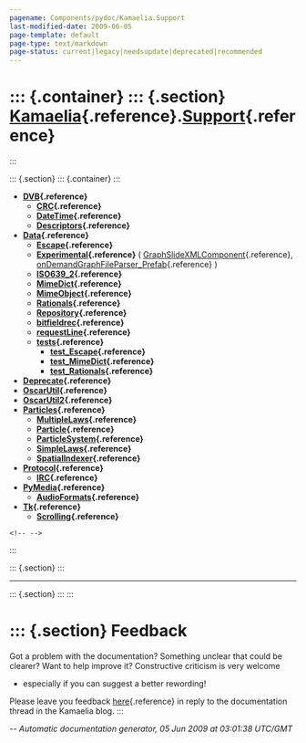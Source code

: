 ```yaml
---
pagename: Components/pydoc/Kamaelia.Support
last-modified-date: 2009-06-05
page-template: default
page-type: text/markdown
page-status: current|legacy|needsupdate|deprecated|recommended
---
```

::: {.container}
::: {.section}
[Kamaelia](/Components/pydoc/Kamaelia.html){.reference}.[Support](/Components/pydoc/Kamaelia.Support.html){.reference}
======================================================================================================================
:::

::: {.section}
::: {.container}
:::

-   **[DVB](/Components/pydoc/Kamaelia.Support.DVB.html){.reference}**
    -   **[CRC](/Components/pydoc/Kamaelia.Support.DVB.CRC.html){.reference}**
    -   **[DateTime](/Components/pydoc/Kamaelia.Support.DVB.DateTime.html){.reference}**
    -   **[Descriptors](/Components/pydoc/Kamaelia.Support.DVB.Descriptors.html){.reference}**
-   **[Data](/Components/pydoc/Kamaelia.Support.Data.html){.reference}**
    -   **[Escape](/Components/pydoc/Kamaelia.Support.Data.Escape.html){.reference}**
    -   **[Experimental](/Components/pydoc/Kamaelia.Support.Data.Experimental.html){.reference}**
        (
        [GraphSlideXMLComponent](/Components/pydoc/Kamaelia.Support.Data.Experimental.GraphSlideXMLComponent.html){.reference},
        [onDemandGraphFileParser\_Prefab](/Components/pydoc/Kamaelia.Support.Data.Experimental.onDemandGraphFileParser_Prefab.html){.reference}
        )
    -   **[ISO639\_2](/Components/pydoc/Kamaelia.Support.Data.ISO639_2.html){.reference}**
    -   **[MimeDict](/Components/pydoc/Kamaelia.Support.Data.MimeDict.html){.reference}**
    -   **[MimeObject](/Components/pydoc/Kamaelia.Support.Data.MimeObject.html){.reference}**
    -   **[Rationals](/Components/pydoc/Kamaelia.Support.Data.Rationals.html){.reference}**
    -   **[Repository](/Components/pydoc/Kamaelia.Support.Data.Repository.html){.reference}**
    -   **[bitfieldrec](/Components/pydoc/Kamaelia.Support.Data.bitfieldrec.html){.reference}**
    -   **[requestLine](/Components/pydoc/Kamaelia.Support.Data.requestLine.html){.reference}**
    -   **[tests](/Components/pydoc/Kamaelia.Support.Data.tests.html){.reference}**
        -   **[test\_Escape](/Components/pydoc/Kamaelia.Support.Data.tests.test_Escape.html){.reference}**
        -   **[test\_MimeDict](/Components/pydoc/Kamaelia.Support.Data.tests.test_MimeDict.html){.reference}**
        -   **[test\_Rationals](/Components/pydoc/Kamaelia.Support.Data.tests.test_Rationals.html){.reference}**
-   **[Deprecate](/Components/pydoc/Kamaelia.Support.Deprecate.html){.reference}**
-   **[OscarUtil](/Components/pydoc/Kamaelia.Support.OscarUtil.html){.reference}**
-   **[OscarUtil2](/Components/pydoc/Kamaelia.Support.OscarUtil2.html){.reference}**
-   **[Particles](/Components/pydoc/Kamaelia.Support.Particles.html){.reference}**
    -   **[MultipleLaws](/Components/pydoc/Kamaelia.Support.Particles.MultipleLaws.html){.reference}**
    -   **[Particle](/Components/pydoc/Kamaelia.Support.Particles.Particle.html){.reference}**
    -   **[ParticleSystem](/Components/pydoc/Kamaelia.Support.Particles.ParticleSystem.html){.reference}**
    -   **[SimpleLaws](/Components/pydoc/Kamaelia.Support.Particles.SimpleLaws.html){.reference}**
    -   **[SpatialIndexer](/Components/pydoc/Kamaelia.Support.Particles.SpatialIndexer.html){.reference}**
-   **[Protocol](/Components/pydoc/Kamaelia.Support.Protocol.html){.reference}**
    -   **[IRC](/Components/pydoc/Kamaelia.Support.Protocol.IRC.html){.reference}**
-   **[PyMedia](/Components/pydoc/Kamaelia.Support.PyMedia.html){.reference}**
    -   **[AudioFormats](/Components/pydoc/Kamaelia.Support.PyMedia.AudioFormats.html){.reference}**
-   **[Tk](/Components/pydoc/Kamaelia.Support.Tk.html){.reference}**
    -   **[Scrolling](/Components/pydoc/Kamaelia.Support.Tk.Scrolling.html){.reference}**

```{=html}
<!-- -->
```
:::

::: {.section}
:::

------------------------------------------------------------------------

::: {.section}
:::
:::

::: {.section}
Feedback
========

Got a problem with the documentation? Something unclear that could be
clearer? Want to help improve it? Constructive criticism is very welcome
- especially if you can suggest a better rewording!

Please leave you feedback
[here](../../../cgi-bin/blog/blog.cgi?rm=viewpost&nodeid=1142023701){.reference}
in reply to the documentation thread in the Kamaelia blog.
:::

*\-- Automatic documentation generator, 05 Jun 2009 at 03:01:38 UTC/GMT*
